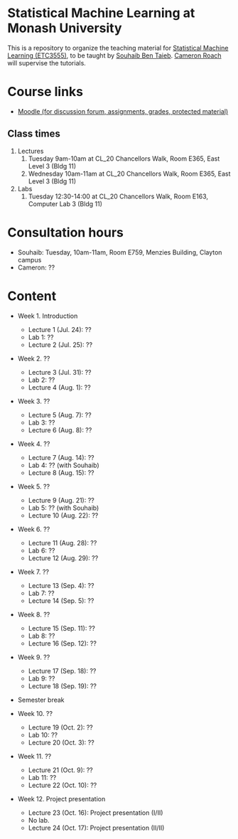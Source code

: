 # Statistical Machine Learning at Monash University
This is a repository to organize the teaching material for [Statistical Machine Learning (ETC3555)](http://www.monash.edu/pubs/2018handbooks/units/ETC3555.html), to be taught by [Souhaib Ben Taieb](http://www.souhaib-bentaieb.com). [Cameron Roach](https://www.linkedin.com/in/cameron-roach-00873b69/) will supervise the tutorials.

# Course links

- [Moodle (for discussion forum, assignments, grades, protected material)](https://moodle.vle.monash.edu/course/view.php?id=45443)

## Class times
1. Lectures
	1. Tuesday 9am-10am at CL_20 Chancellors Walk, Room E365, East Level 3 (Bldg 11)
	2. Wednesday 10am-11am at CL_20 Chancellors Walk, Room E365, East Level 3 (Bldg 11)
2. Labs
	1. Tuesday 12:30-14:00 at CL_20 Chancellors Walk, Room E163, Computer Lab 3 (Bldg 11)

	
# Consultation hours

- Souhaib: Tuesday, 10am-11am, Room E759, Menzies Building, Clayton campus
- Cameron: ??

# Content

- Week 1. Introduction 
	- Lecture 1 (Jul. 24): ?? 
	- Lab 1: ?? 
	- Lecture 2 (Jul. 25): ??
	
- Week 2. ??
	- Lecture 3 (Jul. 31): ??
	- Lab 2: ??
	- Lecture 4 (Aug. 1): ??

- Week 3. ??
	- Lecture 5 (Aug. 7): ??
	- Lab 3: ??
	- Lecture 6 (Aug. 8): ??
	
- Week 4. ??
	- Lecture 7 (Aug. 14): ??
	- Lab 4: ?? (with Souhaib)
	- Lecture 8 (Aug. 15): ??
	
- Week 5. ??
	- Lecture 9 (Aug. 21): ??
	- Lab 5: ?? (with Souhaib)
	- Lecture 10 (Aug. 22): ??		
		
- Week 6. ??
	- Lecture 11 (Aug. 28): ??
	- Lab 6: ??
	- Lecture 12 (Aug. 29): ??
	
- Week 7. ??
	- Lecture 13 (Sep. 4): ??
	- Lab 7: ??
	- Lecture 14 (Sep. 5):  ??

	
- Week 8. ??
	- Lecture 15 (Sep. 11): ??
	- Lab 8: ??
	- Lecture 16 (Sep. 12): ?? 
	
- Week 9. ??
	- Lecture 17 (Sep. 18): ??
	- Lab 9: ??
	- Lecture 18 (Sep. 19): ?? 

- Semester break

- Week 10.   ??
	- Lecture 19 (Oct. 2): ??
	- Lab 10:   ??
	- Lecture 20 (Oct. 3):  ??
	
- Week 11. ??
	- Lecture 21 (Oct. 9): ??
	- Lab 11: ??
	-  Lecture 22 (Oct. 10): ??
	
- Week 12. Project presentation
	- Lecture 23 (Oct. 16): Project presentation (I/II)
	- No lab.
	- Lecture 24 (Oct. 17): Project presentation (II/II)
	


	
